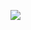 [![](https://jitpack.io/v/clydebonnie/LiabraryTest.svg)](https://jitpack.io/#clydebonnie/LiabraryTest)
